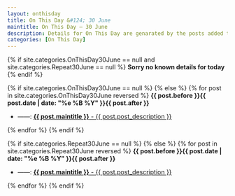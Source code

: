 ```yaml
---
layout: onthisday
title: On This Day &#124; 30 June
maintitle: On This Day — 30 June
description: Details for On This Day are genarated by the posts added to the website so the content is subject to changes/updates over time.
categories: [On This Day]
---
```


{% if site.categories.OnThisDay30June == null and site.categories.Repeat30June == null %}
<strong>Sorry no known details for today</strong>
{% endif %}

{% if site.categories.OnThisDay30June == null %}
{% else %}
{% for post in site.categories.OnThisDay30June reversed %}
<strong>{{ post.before }}{{ post.date | date: "%e %B %Y" }}{{ post.after }}</strong>
<ul>
<li> ——: <a class="{{ post.class }}" href="{{ post.url }}"><strong>{{ post.maintitle }}</strong> - {{ post.post_description }}</a></li>
</ul>
{% endfor %}
{% endif %}

{% if site.categories.Repeat30June == null %}
{% else %}
{% for post in site.categories.Repeat30June reversed %}
<strong>{{ post.before }}{{ post.date | date: "%e %B %Y" }}{{ post.after }}</strong>
<ul>
<li> ——: <a class="{{ post.class }}" href="{{ post.url }}"><strong>{{ post.maintitle }}</strong> - {{ post.post_description }}</a></li>
</ul>
{% endfor %}
{% endif %}

